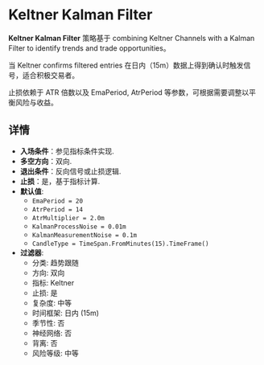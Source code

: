 # Keltner Kalman Filter

**Keltner Kalman Filter** 策略基于 combining Keltner Channels with a Kalman Filter to identify trends and trade opportunities。

当 Keltner confirms filtered entries 在日内（15m）数据上得到确认时触发信号，适合积极交易者。

止损依赖于 ATR 倍数以及 EmaPeriod, AtrPeriod 等参数，可根据需要调整以平衡风险与收益。

## 详情
- **入场条件**：参见指标条件实现.
- **多空方向**：双向.
- **退出条件**：反向信号或止损逻辑.
- **止损**：是，基于指标计算.
- **默认值**:
  - `EmaPeriod = 20`
  - `AtrPeriod = 14`
  - `AtrMultiplier = 2.0m`
  - `KalmanProcessNoise = 0.01m`
  - `KalmanMeasurementNoise = 0.1m`
  - `CandleType = TimeSpan.FromMinutes(15).TimeFrame()`
- **过滤器**:
  - 分类: 趋势跟随
  - 方向: 双向
  - 指标: Keltner
  - 止损: 是
  - 复杂度: 中等
  - 时间框架: 日内 (15m)
  - 季节性: 否
  - 神经网络: 否
  - 背离: 否
  - 风险等级: 中等
